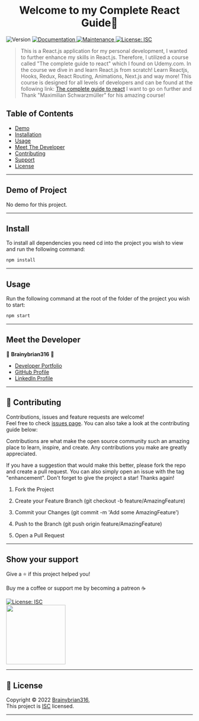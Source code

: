 
<h1 align="center">Welcome to my Complete React Guide👋</h1>
<p>
  <img alt="Version" src="https://img.shields.io/badge/version-1.0.0-blue.svg?cacheSeconds=2592000" />
  <a href="https://github.com/Brainybrian316/The-Complete-React-Guide
#readme" target="_blank">
    <img alt="Documentation" src="https://img.shields.io/badge/documentation-yes-brightgreen.svg" />
  </a>
  <a href="https://github.com/Brainybrian316/The-Complete-React-Guide
/graphs/commit-activity" target="_blank">
    <img alt="Maintenance" src="https://img.shields.io/badge/Maintained%3F-yes-green.svg" />
  </a>
  <a href="https://opensource.org/licenses/MIT" target="_blank">
    <img alt="License: ISC" src="https://img.shields.io/badge/License-ISC-GREEN.svg" />
  </a>
</p>

> This is a React.js application for my personal development, I wanted to further enhance my skills in React.js. Therefore, I utilized a course called "The complete guide to react" which I found on Udemy.com. In the course we dive in and learn React.js from scratch! Learn Reactjs, Hooks, Redux, React Routing, Animations, Next.js and way more! This course is designed for all levels of developers and can be found at the following link: <a href="https://www.udemy.com/share/101Wby3@Uuq2YVuEg2tv6hSS64-o6wjRp6wn3P0hbXu3_x0ZUF1-hyTEDs-Fdu3okUYD4WQGdA==/" target="_blank">The complete guide to react</a> I want to go on further and Thank "Maximilian Schwarzmüller" for his amazing course! 

## Table of Contents
- [Demo](#demo-of-project)
- [Installation](#install)
- [Usage](#usage)
- [Meet The Developer](#meet-the-developer)
- [Contributing](#-contributing)
- [Support](#show-your-support)
- [License](#-license)

***
## Demo of Project 

No demo for this project. 

***
## Install

To install all dependencies you need  cd into the project you wish to view and run the following command:
```sh
npm install
```

***
## Usage
Run the following command at the root of the folder of the project you wish to start:
```sh
npm start
```

***
## Meet the Developer


👤 **Brainybrian316** 🚀

* [Developer Portfolio](https://brainybrian316.com/)
* [GitHub Profile](https://github.com/Brainybrian316)
* [LinkedIn Profile](https://linkedin.com/in/brainybrian316)

***

## 🤝 Contributing


Contributions, issues and feature requests are welcome!<br />Feel free to check [issues page](https://github.com/Brainybrian316/The-Complete-React-Guide/issues). You can also take a look at the contributing guide below: 
&nbsp;

Contributions are what make the open source community such an amazing place to learn, inspire, and create. Any contributions you make are greatly appreciated.

If you have a suggestion that would make this better, please fork the repo and create a pull request. You can also simply open an issue with the tag "enhancement". Don't forget to give the project a star! Thanks again!

1. Fork the Project

2. Create your Feature Branch (git checkout -b feature/AmazingFeature)

3. Commit your Changes (git commit -m 'Add some AmazingFeature')

4. Push to the Branch (git push origin feature/AmazingFeature)

5. Open a Pull Request

***
## Show your support


<p> Give a ⭐️ if this project helped you! </p>
<p> Buy me a coffee or support me by becoming a patreon ☕️ </p>

<a href="https://www.buymeacoffee.com/brainybrian316" target="_blank">
 <img alt="License: ISC" src="https://img.shields.io/badge/Buy%20Me%20a%20Coffee-ffdd00?style=for-the-badge&logo=buy-me-a-coffee&logoColor=black" />
</a>  
  <br>
<a href="https://www.patreon.com/brainybrian316">
 <img src="https://c5.patreon.com/external/logo/become_a_patron_button@2x.png" width="160">
</a>

***

## 📝 License

Copyright © 2022 [Brainybrian316](https://opensource.org/licenses/MIT),
<br>
This project is [ISC](https://opensource.org/licenses/MIT) licensed.

***